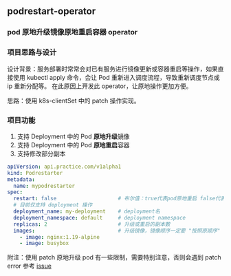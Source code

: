 ## podrestart-operator 
### pod 原地升级镜像原地重启容器 operator

### 项目思路与设计
设计背景：服务部署时常常会对已有服务进行镜像更新或容器重启等操作，如果直接使用 kubectl apply 命令，会让 Pod 重新进入调度流程，导致重新调度节点或 ip 重新分配等。
在此原因上开发此 operator，让原地操作更加方便。

思路：使用 k8s-clientSet 中的 patch 操作实现。


### 项目功能
1. 支持 Deployment 中的 Pod **原地升级**镜像
2. 支持 Deployment 中的 Pod **原地重启**容器
3. 支持修改部分副本
```yaml
apiVersion: api.practice.com/v1alpha1
kind: Podrestarter
metadata:
  name: mypodrestarter
spec:
  restart: false                    # 布尔值：true代表pod原地重启 false代表原地升级
  # 目前仅支持 deployment 操作
  deployment_name: my-deployment    # deployment名
  deployment_namespace: default     # deployment namespace
  replicas: 2                       # 升级或重启的副本数
  images:                           # 升级镜像，镜像顺序一定要 "按照原顺序"
    - image: nginx:1.19-alpine
    - image: busybox
```

附注：使用 patch 原地升级 pod 有一些限制，需要特别注意，否则会遇到 patch error
参考 [issue](https://github.com/Operator-Learning-Playground/podReStarter-operator/issues/1)
